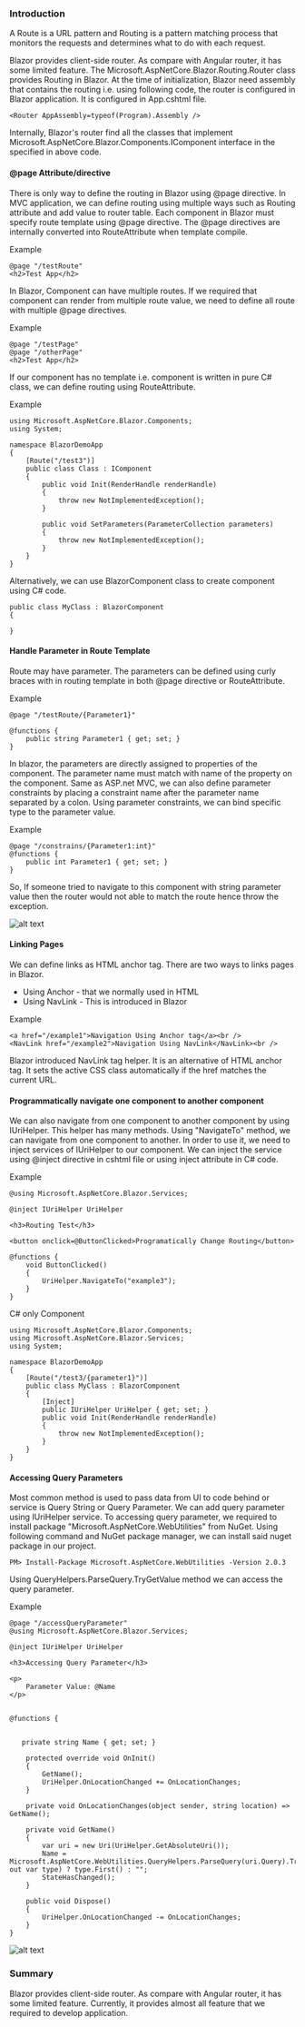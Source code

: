 ### Introduction

A Route is a URL pattern and Routing is a pattern matching process that monitors the requests and determines what to do with each request. 

Blazor provides client-side router. As compare with Angular router, it has some limited feature. The Microsoft.AspNetCore.Blazor.Routing.Router class provides Routing in Blazor. At the time of initialization, Blazor need assembly that contains the routing i.e. using following code, the router is configured in Blazor application. It is configured in App.cshtml file.
```
<Router AppAssembly=typeof(Program).Assembly />
```

Internally, Blazor's router find all the classes that implement Microsoft.AspNetCore.Blazor.Components.IComponent interface in the specified in above code.

#### @page Attribute/directive
There is only way to define the routing in Blazor using @page directive. In MVC application, we can define routing using multiple ways such as Routing attribute and add value to router table. Each component in Blazor must specify route template using @page directive. The @page directives are internally converted into RouteAttribute when template compile.

Example
```
@page "/testRoute"
<h2>Test App</h2>
```
In Blazor, Component can have multiple routes. If we required that component can render from multiple route value, we need to define all route with multiple @page directives.   

Example
```
@page "/testPage"
@page "/otherPage"
<h2>Test App</h2>
```
If our component has no template i.e. component is written in pure C# class, we can define routing using RouteAttribute.

Example
```
using Microsoft.AspNetCore.Blazor.Components;
using System;

namespace BlazorDemoApp
{
    [Route("/test3")]
    public class Class : IComponent
    {
        public void Init(RenderHandle renderHandle)
        {
            throw new NotImplementedException();
        }

        public void SetParameters(ParameterCollection parameters)
        {
            throw new NotImplementedException();
        }
    }
}
```
Alternatively, we can use BlazorComponent class to create component using C# code.
```
public class MyClass : BlazorComponent
{
       
}
```
#### Handle Parameter in Route Template
Route may have parameter. The parameters can be defined using curly braces with in routing template in both @page directive or RouteAttribute. 

Example  
```
@page "/testRoute/{Parameter1}"

@functions {
    public string Parameter1 { get; set; }
}
```
In blazor, the parameters are directly assigned to properties of the component. The parameter name must match with name of the property on the component. Same as ASP.net MVC, we can also define parameter constraints by placing a constraint name after the parameter name separated by a colon. Using parameter constraints, we can bind specific type to the parameter value.

Example
```
@page "/constrains/{Parameter1:int}"
@functions {
    public int Parameter1 { get; set; }
}
```
So, If someone tried to navigate to this component with string parameter value then the router would not able to match the route hence throw the exception.

![alt text](img/1.png "")

#### Linking Pages
We can define links as HTML anchor tag. There are two ways to links pages in Blazor.
* Using Anchor - that we normally used in HTML
* Using NavLink - This is introduced in Blazor

Example
```
<a href="/example1">Navigation Using Anchor tag</a><br />
<NavLink href="/example2">Navigation Using NavLink</NavLink><br />
```
Blazor introduced NavLink tag helper. It is an alternative of HTML anchor tag. It sets the active CSS class automatically if the href matches the current URL.

#### Programmatically navigate one component to another component
We can also navigate from one component to another component by using IUriHelper. This helper has many methods. Using "NavigateTo" method, we can navigate from one component to another. In order to use it, we need to inject services of IUriHelper to our component. We can inject the service using @inject directive in cshtml file or using inject attribute in C# code.

Example
```
@using Microsoft.AspNetCore.Blazor.Services;

@inject IUriHelper UriHelper

<h3>Routing Test</h3>

<button onclick=@ButtonClicked>Programatically Change Routing</button>

@functions {
    void ButtonClicked()
    {
        UriHelper.NavigateTo("example3");
    }
}
```
C# only Component
```
using Microsoft.AspNetCore.Blazor.Components;
using Microsoft.AspNetCore.Blazor.Services;
using System;

namespace BlazorDemoApp
{
    [Route("/test3/{parameter1}")]
    public class MyClass : BlazorComponent
    {
        [Inject]
        public IUriHelper UriHelper { get; set; }
        public void Init(RenderHandle renderHandle)
        {
            throw new NotImplementedException();
        }
    }
}
```
#### Accessing Query Parameters
Most common method is used to pass data from UI to code behind or service is Query String or Query Parameter. We can add query parameter using IUriHelper service. To accessing query parameter, we required to install package "Microsoft.AspNetCore.WebUtilities" from NuGet. Using following command and NuGet package manager, we can install said nuget package in our project.  
```
PM> Install-Package Microsoft.AspNetCore.WebUtilities -Version 2.0.3 
```
Using QueryHelpers.ParseQuery.TryGetValue method we can access the query parameter.

Example
```
@page "/accessQueryParameter"
@using Microsoft.AspNetCore.Blazor.Services;

@inject IUriHelper UriHelper

<h3>Accessing Query Parameter</h3>

<p>
    Parameter Value: @Name
</p>


@functions {


   private string Name { get; set; }

    protected override void OnInit()
    {
        GetName();
        UriHelper.OnLocationChanged += OnLocationChanges;
    }

    private void OnLocationChanges(object sender, string location) => GetName();

    private void GetName()
    {
        var uri = new Uri(UriHelper.GetAbsoluteUri());
        Name = Microsoft.AspNetCore.WebUtilities.QueryHelpers.ParseQuery(uri.Query).TryGetValue("name", out var type) ? type.First() : "";
        StateHasChanged();
    }

    public void Dispose()
    {
        UriHelper.OnLocationChanged -= OnLocationChanges;
    }
}
```
![alt text](img/2.png "")

### Summary
Blazor provides client-side router. As compare with Angular router, it has some limited feature. Currently, it provides almost all feature that we required to develop application.  

